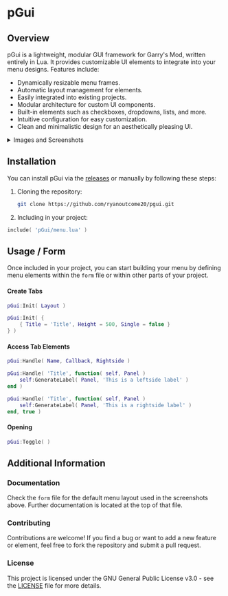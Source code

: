 # pGui

## Overview

pGui is a lightweight, modular GUI framework for Garry's Mod, written entirely in Lua. It provides customizable UI elements to integrate into your menu designs. Features include:
  * Dynamically resizable menu frames.
  * Automatic layout management for elements.
  * Easily integrated into existing projects.
  * Modular architecture for custom UI components.
  * Built-in elements such as checkboxes, dropdowns, lists, and more.
  * Intuitive configuration for easy customization.
  * Clean and minimalistic design for an aesthetically pleasing UI.

<details>
  <summary>Images and Screenshots</summary>
  
  ![Framework Image #1](https://i.imgur.com/J51umuG.png)
  ![Framework Image #2](https://i.imgur.com/rf5vvaf.png)
  ![Framework Image #3](https://i.imgur.com/NAkpLWi.png)
  ![Framework Image #4](https://i.imgur.com/SC4OOpA.png)
</details>

## Installation

You can install pGui via the [releases](https://github.com/ryanoutcome20/pGui/releases/) or manually by following these steps:

1. Cloning the repository:
   ```bash
   git clone https://github.com/ryanoutcome20/pgui.git
   ```
2. Including in your project:
  ```lua
  include( 'pGui/menu.lua' )
  ```

## Usage / Form

Once included in your project, you can start building your menu by defining menu elements within the `form` file or within other parts of your project.

#### Create Tabs
```lua
pGui:Init( Layout )

pGui:Init( {
    { Title = 'Title', Height = 500, Single = false }
} )
```

#### Access Tab Elements
```lua
pGui:Handle( Name, Callback, Rightside )

pGui:Handle( 'Title', function( self, Panel )
    self:GenerateLabel( Panel, 'This is a leftside label' )
end )

pGui:Handle( 'Title', function( self, Panel )
    self:GenerateLabel( Panel, 'This is a rightside label' )
end, true )
```

#### Opening
```lua
pGui:Toggle( )
```

## Additional Information

### Documentation

Check the `form` file for the default menu layout used in the screenshots above. Further documentation is located at the top of that file.

### Contributing

Contributions are welcome! If you find a bug or want to add a new feature or element, feel free to fork the repository and submit a pull request.

### License

This project is licensed under the GNU General Public License v3.0 - see the [LICENSE](./LICENSE) file for more details.
